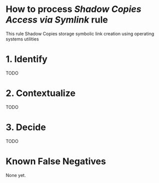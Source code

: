 # How to process *Shadow Copies Access via Symlink* rule
This rule Shadow Copies storage symbolic link creation using operating systems utilities

# 1. Identify
TODO

# 2. Contextualize
TODO

# 3. Decide
TODO

# Known False Negatives
None yet.
